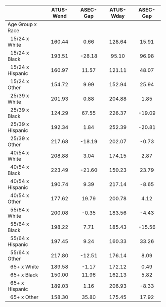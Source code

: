 
|                      |    ATUS-Wend |     ASEC-Gap |    ATUS-Wday |     ASEC-Gap |
| -------------------- | :----------: | :----------: | :----------: | :----------: |
| Age Group x Race     |              |              |              |              |
| &nbsp;&nbsp;15/24 x White |       160.44 |         0.66 |       128.64 |        15.91 |
| &nbsp;&nbsp;15/24 x Black |       193.51 |       -28.18 |        95.10 |        96.98 |
| &nbsp;&nbsp;15/24 x Hispanic |       160.97 |        11.57 |       121.11 |        48.07 |
| &nbsp;&nbsp;15/24 x Other |       154.72 |         9.99 |       152.94 |        25.94 |
| &nbsp;&nbsp;25/39 x White |       201.93 |         0.88 |       204.88 |         1.85 |
| &nbsp;&nbsp;25/39 x Black |       124.29 |        67.55 |       226.37 |       -19.09 |
| &nbsp;&nbsp;25/39 x Hispanic |       192.34 |         1.84 |       252.39 |       -20.81 |
| &nbsp;&nbsp;25/39 x Other |       217.68 |       -18.19 |       202.07 |        -0.73 |
| &nbsp;&nbsp;40/54 x White |       208.88 |         3.04 |       174.15 |         2.87 |
| &nbsp;&nbsp;40/54 x Black |       223.49 |       -21.60 |       150.23 |        23.79 |
| &nbsp;&nbsp;40/54 x Hispanic |       190.74 |         9.39 |       217.14 |        -8.65 |
| &nbsp;&nbsp;40/54 x Other |       177.62 |        19.79 |       200.78 |         4.12 |
| &nbsp;&nbsp;55/64 x White |       200.08 |        -0.35 |       183.56 |        -4.43 |
| &nbsp;&nbsp;55/64 x Black |       198.22 |         7.71 |       185.43 |       -15.56 |
| &nbsp;&nbsp;55/64 x Hispanic |       197.45 |         9.24 |       160.33 |        33.26 |
| &nbsp;&nbsp;55/64 x Other |       217.80 |       -12.51 |       176.14 |         8.09 |
| &nbsp;&nbsp;65+ x White |       189.58 |        -1.17 |       172.12 |         0.49 |
| &nbsp;&nbsp;65+ x Black |       150.00 |        11.96 |       162.13 |         5.82 |
| &nbsp;&nbsp;65+ x Hispanic |       189.03 |         1.16 |       206.93 |        -8.33 |
| &nbsp;&nbsp;65+ x Other |       158.30 |        35.80 |       175.45 |        17.92 |

